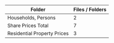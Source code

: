 | Folder                      |   Files / Folders |
|-----------------------------|-------------------|
| Households, Persons         |                 2 |
| Share Prices Total          |                 7 |
| Residential Property Prices |                 3 |